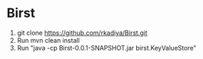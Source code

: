 # Birst

1) git clone https://github.com/rkadiya/Birst.git</br>
2) Run mvn clean install</br>
3) Run "java -cp Birst-0.0.1-SNAPSHOT.jar birst.KeyValueStore"</br>
